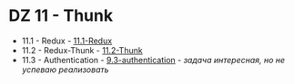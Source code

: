 # DZ 11 - Thunk

* 11.1 - Redux - [11.1-Redux](11.1-Redux)
* 11.2 - Redux-Thunk - [11.2-Thunk](11.2-Thunk)
* 11.3 - Authentication - [9.3-authentication](9.3-authentication) - _задача интересная, но не успеваю реализовать_
